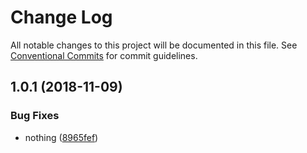 # Change Log

All notable changes to this project will be documented in this file.
See [Conventional Commits](https://conventionalcommits.org) for commit guidelines.

## 1.0.1 (2018-11-09)


### Bug Fixes

* nothing ([8965fef](https://github.com/sodatea/npm-test/commit/8965fef))
